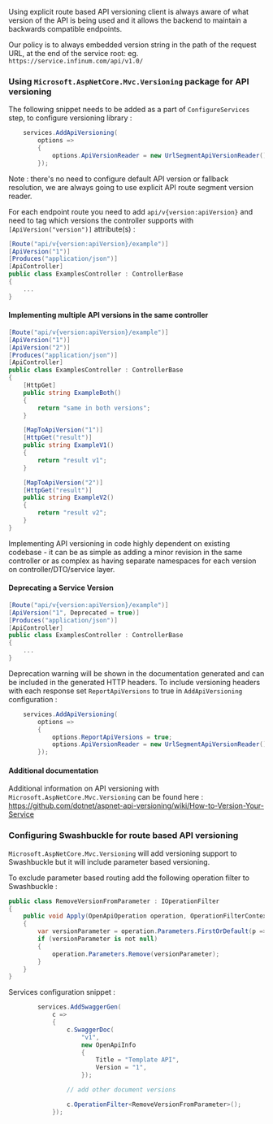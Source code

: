 Using explicit route based API versioning client is always aware of what version of the API is being used and it allows the backend to maintain a backwards compatible endpoints.

Our policy is to always embedded version string in the path of the request URL, at the end of the service root: eg. `https://service.infinum.com/api/v1.0/`

### Using `Microsoft.AspNetCore.Mvc.Versioning` package for API versioning

The following snippet needs to be added as a part of `ConfigureServices` step, to configure versioning library :

```c#
    services.AddApiVersioning(
        options =>
        {
            options.ApiVersionReader = new UrlSegmentApiVersionReader();
        });
```

Note : there's no need to configure default API version or fallback resolution, we are always going to use explicit API route segment version reader.

For each endpoint route you need to add `api/v{version:apiVersion}` and need to tag which versions the controller supports with `[ApiVersion("version")]` attribute(s) :

```C#
[Route("api/v{version:apiVersion}/example")]
[ApiVersion("1")]
[Produces("application/json")]
[ApiController]
public class ExamplesController : ControllerBase
{
    ...
}
```

#### Implementing multiple API versions in the same controller

```C#
[Route("api/v{version:apiVersion}/example")]
[ApiVersion("1")]
[ApiVersion("2")]
[Produces("application/json")]
[ApiController]
public class ExamplesController : ControllerBase
{
    [HttpGet]
    public string ExampleBoth()
    { 
        return "same in both versions";
    } 

    [MapToApiVersion("1")]
    [HttpGet("result")]
    public string ExampleV1() 
    { 
        return "result v1"; 
    }

    [MapToApiVersion("2")]
    [HttpGet("result")]
    public string ExampleV2() 
    {
        return "result v2";
    }
}
```

Implementing API versioning in code highly dependent on existing codebase - it can be as simple as adding a minor revision in the same controller or as complex as having separate namespaces for each version on controller/DTO/service layer.

#### Deprecating a Service Version

```C#
[Route("api/v{version:apiVersion}/example")]
[ApiVersion("1", Deprecated = true)]
[Produces("application/json")]
[ApiController]
public class ExamplesController : ControllerBase
{
    ...
}
```

Deprecation warning will be shown in the documentation generated and can be included in the generated HTTP headers.
To include versioning headers with each response set `ReportApiVersions` to true in `AddApiVersioning` configuration :

```C#
    services.AddApiVersioning(
        options =>
        {
            options.ReportApiVersions = true;
            options.ApiVersionReader = new UrlSegmentApiVersionReader();
        });
```

#### Additional documentation

Additional information on API versioning with `Microsoft.AspNetCore.Mvc.Versioning` can be found here : https://github.com/dotnet/aspnet-api-versioning/wiki/How-to-Version-Your-Service

### Configuring Swashbuckle for route based API versioning

`Microsoft.AspNetCore.Mvc.Versioning` will add versioning support to Swashbuckle but it will include parameter based versioning.

To exclude parameter based routing add the following operation filter to Swashbuckle :

```c#
public class RemoveVersionFromParameter : IOperationFilter
{
    public void Apply(OpenApiOperation operation, OperationFilterContext context)
    {
        var versionParameter = operation.Parameters.FirstOrDefault(p => p.Name == "version");
        if (versionParameter is not null)
        {
            operation.Parameters.Remove(versionParameter);
        }
    }
}
```

Services configuration snippet :

```c#
        services.AddSwaggerGen(
            c =>
            {
                c.SwaggerDoc(
                    "v1",
                    new OpenApiInfo
                    {
                        Title = "Template API",
                        Version = "1",
                    });

                // add other document versions

                c.OperationFilter<RemoveVersionFromParameter>();
            });
```
